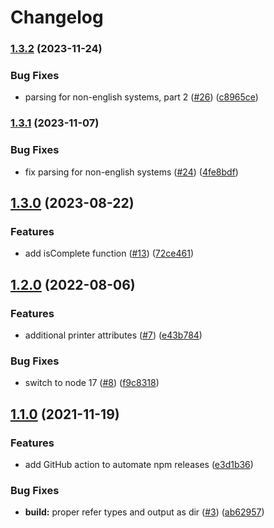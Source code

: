 # Changelog

### [1.3.2](https://www.github.com/artiebits/unix-print/compare/v1.3.1...v1.3.2) (2023-11-24)


### Bug Fixes

* parsing for non-english systems, part 2 ([#26](https://www.github.com/artiebits/unix-print/issues/26)) ([c8965ce](https://www.github.com/artiebits/unix-print/commit/c8965ce4c524ce5d74872c726e87a0c0577ab878))

### [1.3.1](https://www.github.com/artiebits/unix-print/compare/v1.3.0...v1.3.1) (2023-11-07)


### Bug Fixes

* fix parsing for non-english systems ([#24](https://www.github.com/artiebits/unix-print/issues/24)) ([4fe8bdf](https://www.github.com/artiebits/unix-print/commit/4fe8bdf9c802bc0346d4a1d02c892ccd45d79b7b))

## [1.3.0](https://www.github.com/artiebits/unix-print/compare/v1.2.0...v1.3.0) (2023-08-22)


### Features

* add isComplete function ([#13](https://www.github.com/artiebits/unix-print/issues/13)) ([72ce461](https://www.github.com/artiebits/unix-print/commit/72ce461112cf39e846be5d2af050489a156acf52))

## [1.2.0](https://www.github.com/artiebits/unix-print/compare/v1.1.0...v1.2.0) (2022-08-06)

### Features

- additional printer attributes ([#7](https://www.github.com/artiebits/unix-print/issues/7)) ([e43b784](https://www.github.com/artiebits/unix-print/commit/e43b78456e4519977b2ec614fa83540f8d280516))

### Bug Fixes

- switch to node 17 ([#8](https://www.github.com/artiebits/unix-print/issues/8)) ([f9c8318](https://www.github.com/artiebits/unix-print/commit/f9c83186f7efa89e91800164273766a632287d90))

## [1.1.0](https://www.github.com/artiebits/unix-print/compare/v1.0.1...v1.1.0) (2021-11-19)

### Features

- add GitHub action to automate npm releases ([e3d1b36](https://www.github.com/artiebits/unix-print/commit/e3d1b367e11be0a214855d1f5289e842ae428609))

### Bug Fixes

- **build:** proper refer types and output as dir ([#3](https://www.github.com/artiebits/unix-print/issues/3)) ([ab62957](https://www.github.com/artiebits/unix-print/commit/ab6295783db8bc31122f5fa923a1a4b14b012000))
